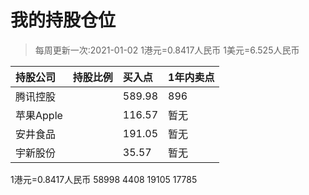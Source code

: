 # 我的持股仓位
>每周更新一次:2021-01-02
1港元=0.8417人民币
1美元=6.525人民币

| 持股公司 | 持股比例 | 买入点 | 1年内卖点 |
| :--- | :--- |:--- |:--- |
| 腾讯控股 |  | 589.98 | 896 |
| 苹果Apple |  | 116.57 | 暂无 |
| 安井食品 |  | 191.05 | 暂无 |
| 宇新股份 |  | 35.57 | 暂无 |

1港元=0.8417人民币
58998
4408
19105
17785

